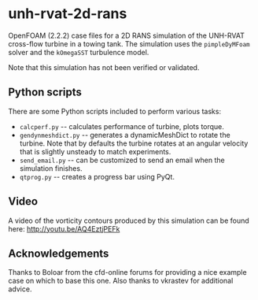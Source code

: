 unh-rvat-2d-rans
================
OpenFOAM (2.2.2) case files for a 2D RANS simulation of the UNH-RVAT cross-flow turbine in a towing tank. The simulation uses the `pimpleDyMFoam` solver and the `kOmegaSST` turbulence model. 

Note that this simulation has not been verified or validated.

Python scripts
--------------
There are some Python scripts included to perform various tasks:

  * `calcperf.py` -- calculates performance of turbine, plots torque.
  * `gendynmeshdict.py` -- generates a dynamicMeshDict to rotate the turbine. Note that by defaults the turbine
                     rotates at an angular velocity that is slightly unsteady to match experiments.
  * `send_email.py` -- can be customized to send an email when the simulation finishes.
  * `qtprog.py` -- creates a progress bar using PyQt.

Video
-----
A video of the vorticity contours produced by this simulation can be found here:
http://youtu.be/AQ4EztjPEFk

Acknowledgements
----------------
Thanks to Boloar from the cfd-online forums for providing a nice example case on which to base this one. Also thanks to vkrastev for additional advice.
